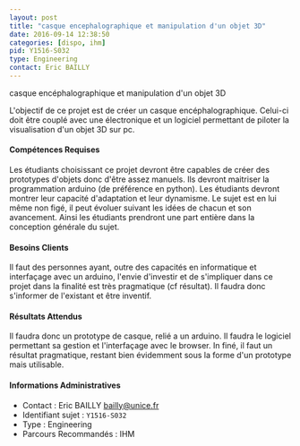 ```yaml
---
layout: post
title: "casque encephalographique et manipulation d'un objet 3D"
date: 2016-09-14 12:38:50
categories: [dispo, ihm]
pid: Y1516-S032
type: Engineering
contact: Eric BAILLY
---
```

       
casque encéphalographique et manipulation d'un objet 3D

L'objectif de ce projet est de créer un casque encéphalographique. 
Celui-ci doit être couplé avec une électronique et un logiciel permettant de piloter la visualisation d'un objet 3D sur pc.

#### Compétences Requises
Les étudiants choisissant ce projet devront être capables de créer des prototypes d'objets donc d'être assez manuels. 
Ils devront maitriser la programmation arduino (de préférence en python).
Les étudiants devront montrer leur capacité d'adaptation et leur dynamisme. Le sujet est en lui même non figé, il peut évoluer suivant les idées de chacun et son avancement. Ainsi les étudiants prendront une part entière dans la conception générale du sujet.


#### Besoins Clients
Il faut des personnes ayant, outre des capacités en informatique et interfaçage avec un arduino, l'envie d'investir et de s'impliquer dans ce projet dans la finalité est très pragmatique (cf résultat). Il faudra donc s'informer de l'existant et être inventif.

#### Résultats Attendus
Il faudra donc un prototype de casque, relié a un arduino. 
Il faudra le logiciel permettant sa gestion et l'interfaçage avec le browser.
In finé, il faut un résultat pragmatique, restant bien évidemment sous la forme d'un prototype mais utilisable.
     

#### Informations Administratives
  * Contact : Eric BAILLY <bailly@unice.fr>
  * Identifiant sujet : `Y1516-S032`
  * Type : Engineering
  * Parcours Recommandés : IHM
     